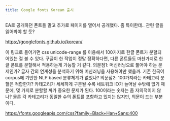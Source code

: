 ```yaml
---
title: Google fonts Korean 출시
---
```


EA로 공개하던 폰트들 말고 추가로 페이지를 열어서 공개했다. 좀 특이한데.. 관련 글을 읽어봐야 할 듯?

<https://googlefonts.github.io/korean/>

이 링크로 들어가면 css unicode-range 를 이용해서 100가지로 한글 폰트가 분할되어있는 걸 볼 수 있다. 구글이 한 작업이 정말 정확하다면, 다른 폰트들도 마찬가지로 한글 폰트를 분할해서 적용하는게 가능할 거 같다.
의문점1: 머신러닝으로 풀어야 하는 문제인가? 글자 간의 연계성을 분석하기 위해 머신러닝을 사용해야만 했을까. 기존 한국어 corpus에 기반한 NLP based 분류체계가 없었나?
의문점2: 100가지라는 카테고리 분할은 적합한가? 카테고리가 세세하게 구분될 수록 네트워크 IO가 늘어날 수밖에 없기 때문에, 몇 가지로 분할할 까가 중요한 문제가 된다. 100이라는 숫자는 좀 자의적이지 않나? 물론 각 카테고리가 동일한 수의 폰트를 포함하고 있지는 않지만, 의문이 드는 부분이다.

<https://fonts.googleapis.com/css?family=Black+Han+Sans:400>
